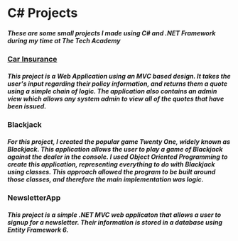 # C# Projects

##### These are some small projects I made using C# and .NET Framework during my time at The Tech Academy

### [Car Insurance](https://github.com/Jakersf/Basic-C-Sharp-Projects/tree/main/Basic_C%23_Programs/CarInsurance/CarInsurance)

##### This project is a Web Application using an MVC based design. It takes the user's input regarding their policy information, and returns them a quote using a simple chain of logic. The application also contains an admin view which allows any system admin to view all of the quotes that have been issued.

### Blackjack

##### For this project, I created the popular game Twenty One, widely known as Blackjack. This application allows the user to play a game of Blackjack against the dealer in the console. I used Object Oriented Programming to create this application, representing everything to do with Blackjack using classes. This approach allowed the program to be built around those classes, and therefore the main implementation was logic.

### NewsletterApp

##### This project is a simple .NET MVC web applicaton that allows a user to signup for a newsletter. Their information is stored in a database using Entity Framework 6.

